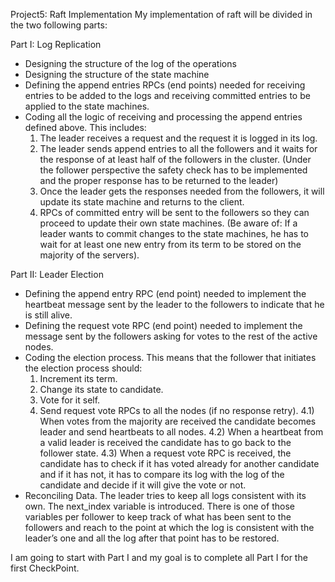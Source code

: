 Project5: Raft Implementation
My implementation of raft will be divided in the two following parts:

Part I: Log Replication
-	Designing the structure of the log of the operations
-	Designing the structure of the state machine
-	Defining the append entries RPCs (end points) needed for receiving entries to be added to the logs and receiving committed entries to be applied to the state machines.
-	Coding all the logic of receiving and processing the append entries defined above. This includes:
    1) The leader receives a request and the request it is logged in its log.
    2) The leader sends append entries to all the followers and it waits for the response of at least half of the followers in the cluster.  (Under the follower perspective the safety check has to be implemented and the proper response has to be returned to the leader)
    3) Once the leader gets the responses needed from the followers, it will update its state machine and returns to the client.
    4) RPCs of committed entry will be sent to the followers so they can proceed to update their own state machines. (Be aware of: If a leader wants to commit changes to the state machines, he has to wait for at least one new entry from its term to be stored on the majority of the servers).

Part II: Leader Election
-	Defining the append entry RPC (end point) needed to implement the heartbeat message sent by the leader to the followers to indicate that he is still alive.
-	Defining the request vote RPC (end point) needed to implement the message sent by the followers asking for votes to the rest of the active nodes.
-	Coding the election process. This means that the follower that initiates the election process should:
    1) Increment its term.
    2) Change its state to candidate.
    3) Vote for it self.
    4) Send request vote RPCs to all the nodes (if no response retry).
	    4.1) When votes from the majority are received the candidate becomes leader and send heartbeats to all nodes.
	    4.2) When a heartbeat from a valid leader is received the candidate has to go back to the follower state.
	    4.3) When a request vote RPC is received, the candidate has to check if it has voted already for another candidate and if it has not, it has to compare its log with the log of the candidate and decide if it will give the vote or not.
-	Reconciling Data. The leader tries to keep all logs consistent with its own. The next_index variable is introduced. There is one of those variables per follower to keep track of what has been sent to the followers and reach to the point at which the log is consistent with the leader’s one and all the log after that point has to be restored.


I am going to start with Part I and my goal is to complete all Part I for the first CheckPoint.



